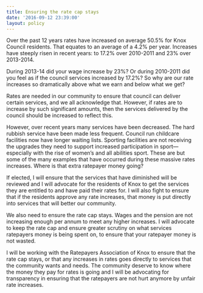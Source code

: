 ```yaml
---
title: Ensuring the rate cap stays
date: '2016-09-12 23:39:00'
layout: policy
---
```

Over the past 12 years rates have increased on average 50.5% for Knox Council residents. That equates to an average of a 4.2% per year. Increases have steeply risen in recent years: to 17.2% over 2010-2011 and 23% over 2013-2014.

During 2013-14 did your wage increase by 23%? Or during 2010-2011 did you feel as if the council services increased by 17.2%? So why are our rate increases so dramatically above what we earn and below what we get?

Rates are needed in our community to ensure that council can deliver certain services, and we all acknowledge that. 
However, if rates are to increase by such significant amounts, then the services delivered by the council should be increased to reflect this. 

However, over recent years many services have been decreased. The hard rubbish service have been made less frequent. Council run childcare facilities now have longer waiting lists. Sporting facilities are not receiving the upgrades they need to support increased participation in sport—especially with the rise of women’s and all abilities sport. These are but some of the many examples that have occurred during these massive rates increases. Where is that extra ratepayer money going?

If elected, I will ensure that the services that have diminished will be reviewed and I will advocate for the residents of Knox to get the services they are entitled to and have paid their rates for. I will also fight to ensure that if the residents approve any rate increases, that money is put directly into services that will better our community.

We also need to ensure the rate cap stays. Wages and the pension are not increasing enough per annum to meet any higher increases. I will advocate to keep the rate cap and ensure greater scrutiny on what services ratepayers money is being spent on, to ensure that your ratepayer money is not wasted. 

I will be working with the Ratepayers Association of Knox to ensure that the rate cap stays, or that any increases in rates goes directly to services that the community wants and needs. The community deserve to know where the money they pay for rates is going and I will be advocating for transparency in ensuring that the ratepayers are not hurt anymore by unfair rate increases. 